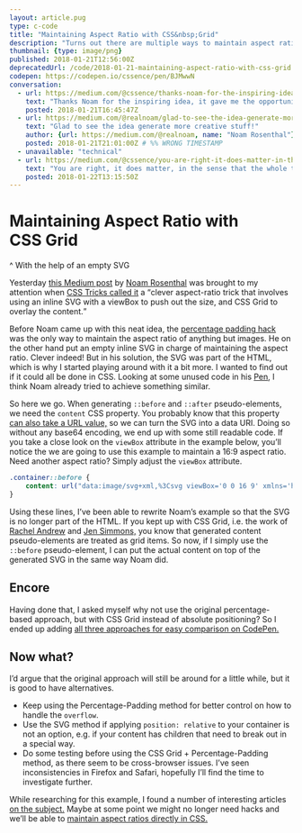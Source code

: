 ```yaml
---
layout: article.pug
type: c-code
title: "Maintaining Aspect Ratio with CSS&nbsp;Grid"
description: "Turns out there are multiple ways to maintain aspect ratio nowadays."
thumbnail: {type: image/png}
published: 2018-01-21T12:56:00Z
deprecatedUrl: /code/2018-01-21-maintaining-aspect-ratio-with-css-grid
codepen: https://codepen.io/cssence/pen/BJMwwN
conversation:
  - url: https://medium.com/@cssence/thanks-noam-for-the-inspiring-idea-it-gave-me-the-opportunity-to-explore-additional-options-f939f8ac10c1
    text: "Thanks Noam for the inspiring idea, it gave me the opportunity to explore additional options. While turning this into pure CSS by using generated content for the SVG (similar to what Chris did), I ran into some additional quirks such as the need to add <code>line-height:0</code> for certain browsers, but all in all, it works.<br><br>[cssence.com/code/2018-01-21-maintaining-aspect-ratio-with-css-grid](https://cssence.com/2018/maintaining-aspect-ratio-with-css-grid)"
    posted: 2018-01-21T16:45:47Z
  - url: https://medium.com/@realnoam/glad-to-see-the-idea-generate-more-creative-stuff-44508994a399
    text: "Glad to see the idea generate more creative stuff!"
    author: {url: https://medium.com/@realnoam, name: "Noam Rosenthal"}
    posted: 2018-01-21T21:01:00Z # %% WRONG TIMESTAMP
  - unavailable: "technical"
  - url: https://medium.com/@cssence/you-are-right-it-does-matter-in-the-sense-that-it-the-whole-thing-is-somehow-constrained-5e250a5d6179
    text: "You are right, it does matter, in the sense that the whole thing is somehow constrained (otherwise it gets unnecessarily large for demonstration purposes). Nevertheless, even if you remove the body width or specify a width for each container individually you should end up with 16:9 content boxes."
    posted: 2018-01-22T13:15:50Z
---
```


# Maintaining Aspect Ratio with CSS&nbsp;Grid
^ With the help of an empty SVG

Yesterday [this Medium post](https://medium.com/@realnoam/keeping-aspect-ratio-with-html-and-no-padding-tricks-40705656808b) by [Noam Rosenthal](https://twitter.com/realnoam) was brought to my attention when [CSS Tricks called it](https://twitter.com/Real_CSS_Tricks/status/954760435860873216) a <q cite="https://twitter.com/Real_CSS_Tricks/status/954760435860873216">clever aspect-ratio trick that involves using an inline SVG with a viewBox to push out the size, and CSS Grid to overlay the content.</q>

Before Noam came up with this neat idea, the [percentage padding hack](https://css-tricks.com/aspect-ratio-boxes/) was the only way to maintain the aspect ratio of anything but images. He on the other hand put an empty inline SVG in charge of maintaining the aspect ratio. Clever indeed! But in his solution, the SVG was part of the HTML, which is why I started playing around with it a bit more. I wanted to find out if it could all be done in CSS. Looking at some unused code in his [Pen](https://codepen.io/noamr/pen/mpamVN), I think Noam already tried to achieve something similar.

So here we go. When generating `::before` and `::after` pseudo-elements, we need the `content` CSS property. You probably know that this property [can also take a URL value,](https://developer.mozilla.org/en-US/docs/Web/CSS/content) so we can turn the SVG into a data URI. Doing so without any base64 encoding, we end up with some still readable code. If you take a close look on the `viewBox` attribute in the example below, you’ll notice the we are going to use this example to maintain a 16:9 aspect ratio. Need another aspect ratio? Simply adjust the `viewBox` attribute.

```css
.container::before {
	content: url("data:image/svg+xml,%3Csvg viewBox='0 0 16 9' xmlns='http://www.w3.org/2000/svg'%3E%3C/svg%3E");
}
```

Using these lines, I’ve been able to rewrite Noam’s example so that the SVG is no longer part of the HTML. If you kept up with CSS Grid, i.e. the work of [Rachel Andrew](https://twitter.com/rachelandrew) and [Jen Simmons,](https://twitter.com/jensimmons) you know that generated content pseudo-elements are treated as grid items. So now, if I simply use the `::before` pseudo-element, I can put the actual content on top of the generated SVG in the same way Noam did.

## Encore

Having done that, I asked myself why not use the original percentage-based approach, but with CSS Grid instead of absolute positioning? So I ended up adding [all three approaches for easy comparison on CodePen.](https://codepen.io/cssence/pen/BJMwwN)

## Now what?

I’d argue that the original approach will still be around for a little while, but it is good to have alternatives.

* Keep using the Percentage-Padding method for better control on how to handle the `overflow`.
* Use the SVG method if applying `position: relative` to your container is not an option, e.g. if your content has children that need to break out in a special way.
* Do some testing before using the CSS Grid + Percentage-Padding method, as there seem to be cross-browser issues. I’ve seen inconsistencies in Firefox and Safari, hopefully I’ll find the time to investigate further.

While researching for this example, I found a number of interesting articles [on the subject.](https://ramenhog.com/blog/2017/05/09/experiments-in-fixed-aspect-ratios) Maybe at some point we might no longer need hacks and we’ll be able to [maintain aspect ratios directly in CSS.](https://www.bram.us/2017/06/16/aspect-ratios-in-css-are-a-hack/)
